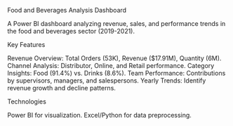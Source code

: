 Food and Beverages Analysis Dashboard

A Power BI dashboard analyzing revenue, sales, and performance trends in the food and beverages sector (2019-2021).

Key Features

Revenue Overview: Total Orders (53K), Revenue ($17.91M), Quantity (6M).
Channel Analysis: Distributor, Online, and Retail performance.
Category Insights: Food (91.4%) vs. Drinks (8.6%).
Team Performance: Contributions by supervisors, managers, and salespersons.
Yearly Trends: Identify revenue growth and decline patterns.

Technologies

Power BI for visualization.
Excel/Python for data preprocessing.
